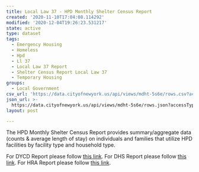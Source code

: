 ```yaml
---
title: Local Law 37 - HPD Monthly Shelter Census Report
created: '2020-11-10T17:04:08.114292'
modified: '2020-12-04T19:26:23.531217'
state: active
type: dataset
tags:
  - Emergency Housing
  - Homeless
  - Hpd
  - Ll 37
  - Local Law 37 Report
  - Shelter Census Report Local Law 37
  - Temporary Housing
groups:
  - Local Government
csv_url: 'https://data.cityofnewyork.us/api/views/mdht-5s6e/rows.csv?accessType=DOWNLOAD'
json_url: >-
  https://data.cityofnewyork.us/api/views/mdht-5s6e/rows.json?accessType=DOWNLOAD
layout: post

---
```

The HPD Monthly Shelter Census Report provides summary/aggregate data (counts & average length of stay) on individuals and families that utilize HPD facilities by facility type and household type.

For DYCD Report please follow <a href="https://data.cityofnewyork.us/Social-Services/Local-Law-37-of-2011-DYCD/2232-dj5q">this link</a>.
For DHS Report please follow <a href="https://data.cityofnewyork.us/Social-Services/Local-Law-37-Report/2mqz-v5im"> this link</a>.
For HRA Report please follow <a href="https://data.cityofnewyork.us/Social-Services/Local-Law-37-Report/e4ty-r26d"> this link</a>.
